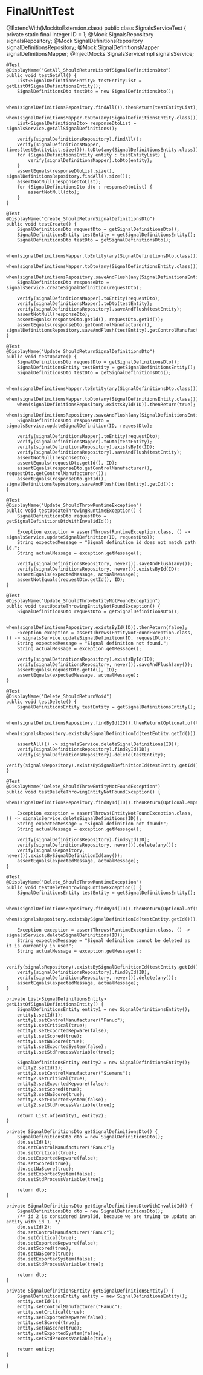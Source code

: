 # FinalUnitTest

@ExtendWith(MockitoExtension.class)
public class SignalsServiceTest {
    private static final Integer ID = 1;
    @Mock
    SignalsRepository signalsRepository;
    @Mock
    SignalDefinitionsRepository signalDefinitionsRepository;
    @Mock
    SignalDefinitionsMapper signalDefinitionsMapper;
    @InjectMocks
    SignalsServiceImpl signalsService;

    @Test
    @DisplayName("GetAll_ShouldReturnListOfSignalDefinitionsDto")
    public void testGetAll() {
        List<SignalDefinitionsEntity> testEntityList = getListOfSignalDefinitionsEntity();
        SignalDefinitionsDto testDto = new SignalDefinitionsDto();

        when(signalDefinitionsRepository.findAll()).thenReturn(testEntityList);
        when(signalDefinitionsMapper.toDto(any(SignalDefinitionsEntity.class))).thenReturn(testDto);
        List<SignalDefinitionsDto> responseDtoList = signalsService.getAllSignalDefinitions();

        verify(signalDefinitionsRepository).findAll();
        verify(signalDefinitionsMapper, times(testEntityList.size())).toDto(any(SignalDefinitionsEntity.class));
        for (SignalDefinitionsEntity entity : testEntityList) {
            verify(signalDefinitionsMapper).toDto(entity);
        }
        assertEquals(responseDtoList.size(), signalDefinitionsRepository.findAll().size());
        assertNotNull(responseDtoList);
        for (SignalDefinitionsDto dto : responseDtoList) {
            assertNotNull(dto);
        }
    }

    @Test
    @DisplayName("Create_ShouldReturnSignalDefinitionsDto")
    public void testCreate() {
        SignalDefinitionsDto requestDto = getSignalDefinitionsDto();
        SignalDefinitionsEntity testEntity = getSignalDefinitionsEntity();
        SignalDefinitionsDto testDto = getSignalDefinitionsDto();

        when(signalDefinitionsMapper.toEntity(any(SignalDefinitionsDto.class))).thenReturn(testEntity);
        when(signalDefinitionsMapper.toDto(any(SignalDefinitionsEntity.class))).thenReturn(testDto);
        when(signalDefinitionsRepository.saveAndFlush(any(SignalDefinitionsEntity.class))).thenReturn(testEntity);
        SignalDefinitionsDto responseDto = signalsService.createSignalDefinition(requestDto);

        verify(signalDefinitionsMapper).toEntity(requestDto);
        verify(signalDefinitionsMapper).toDto(testEntity);
        verify(signalDefinitionsRepository).saveAndFlush(testEntity);
        assertNotNull(responseDto);
        assertEquals(responseDto.getId(), requestDto.getId());
        assertEquals(responseDto.getControlManufacturer(), signalDefinitionsRepository.saveAndFlush(testEntity).getControlManufacturer());
    }

    @Test
    @DisplayName("Update_ShouldReturnSignalDefinitionsDto")
    public void testUpdate() {
        SignalDefinitionsDto requestDto = getSignalDefinitionsDto();
        SignalDefinitionsEntity testEntity = getSignalDefinitionsEntity();
        SignalDefinitionsDto testDto = getSignalDefinitionsDto();

        when(signalDefinitionsMapper.toEntity(any(SignalDefinitionsDto.class))).thenReturn(testEntity);
        when(signalDefinitionsMapper.toDto(any(SignalDefinitionsEntity.class))).thenReturn(testDto);
        when(signalDefinitionsRepository.existsById(ID)).thenReturn(true);
        when(signalDefinitionsRepository.saveAndFlush(any(SignalDefinitionsEntity.class))).thenReturn(testEntity);
        SignalDefinitionsDto responseDto = signalsService.updateSignalDefinition(ID, requestDto);

        verify(signalDefinitionsMapper).toEntity(requestDto);
        verify(signalDefinitionsMapper).toDto(testEntity);
        verify(signalDefinitionsRepository).existsById(ID);
        verify(signalDefinitionsRepository).saveAndFlush(testEntity);
        assertNotNull(responseDto);
        assertEquals(requestDto.getId(), ID);
        assertEquals(responseDto.getControlManufacturer(), requestDto.getControlManufacturer());
        assertEquals(responseDto.getId(), signalDefinitionsRepository.saveAndFlush(testEntity).getId());
    }

    @Test
    @DisplayName("Update_ShouldThrowRuntimeException")
    public void testUpdateThrowingRuntimeException() {
        SignalDefinitionsDto requestDto = getSignalDefinitionsDtoWithInvalidId();

        Exception exception = assertThrows(RuntimeException.class, () -> signalsService.updateSignalDefinition(ID, requestDto));
        String expectedMessage = "Signal definition id does not match path id.";
        String actualMessage = exception.getMessage();

        verify(signalDefinitionsRepository, never()).saveAndFlush(any());
        verify(signalDefinitionsRepository, never()).existsById(ID);
        assertEquals(expectedMessage, actualMessage);
        assertNotEquals(requestDto.getId(), ID);
    }

    @Test
    @DisplayName("Update_ShouldThrowEntityNotFoundException")
    public void testUpdateThrowingEntityNotFoundException() {
        SignalDefinitionsDto requestDto = getSignalDefinitionsDto();

        when(signalDefinitionsRepository.existsById(ID)).thenReturn(false);
        Exception exception = assertThrows(EntityNotFoundException.class, () -> signalsService.updateSignalDefinition(ID, requestDto));
        String expectedMessage = "Signal definition not found.";
        String actualMessage = exception.getMessage();

        verify(signalDefinitionsRepository).existsById(ID);
        verify(signalDefinitionsRepository, never()).saveAndFlush(any());
        assertEquals(requestDto.getId(), ID);
        assertEquals(expectedMessage, actualMessage);
    }

    @Test
    @DisplayName("Delete_ShouldReturnVoid")
    public void testDelete() {
        SignalDefinitionsEntity testEntity = getSignalDefinitionsEntity();

        when(signalDefinitionsRepository.findById(ID)).thenReturn(Optional.of(testEntity));
        when(signalsRepository.existsBySignalDefinitionId(testEntity.getId())).thenReturn(false);

        assertAll(() -> signalsService.deleteSignalDefinitions(ID));
        verify(signalDefinitionsRepository).findById(ID);
        verify(signalDefinitionsRepository).delete(testEntity);
        verify(signalsRepository).existsBySignalDefinitionId(testEntity.getId());
    }

    @Test
    @DisplayName("Delete_ShouldThrowEntityNotFoundException")
    public void testDeleteThrowingEntityNotFoundException() {
        when(signalDefinitionsRepository.findById(ID)).thenReturn(Optional.empty());

        Exception exception = assertThrows(EntityNotFoundException.class, () -> signalsService.deleteSignalDefinitions(ID));
        String expectedMessage = "Signal definition not found!";
        String actualMessage = exception.getMessage();

        verify(signalDefinitionsRepository).findById(ID);
        verify(signalDefinitionsRepository, never()).delete(any());
        verify(signalsRepository, never()).existsBySignalDefinitionId(any());
        assertEquals(expectedMessage, actualMessage);
    }

    @Test
    @DisplayName("Delete_ShouldThrowRuntimeException")
    public void testDeleteThrowingRuntimeException() {
        SignalDefinitionsEntity testEntity = getSignalDefinitionsEntity();

        when(signalDefinitionsRepository.findById(ID)).thenReturn(Optional.of(testEntity));
        when(signalsRepository.existsBySignalDefinitionId(testEntity.getId())).thenReturn(true);

        Exception exception = assertThrows(RuntimeException.class, () -> signalsService.deleteSignalDefinitions(ID));
        String expectedMessage = "Signal definition cannot be deleted as it is currently in use!";
        String actualMessage = exception.getMessage();

        verify(signalsRepository).existsBySignalDefinitionId(testEntity.getId());
        verify(signalDefinitionsRepository).findById(ID);
        verify(signalDefinitionsRepository, never()).delete(any());
        assertEquals(expectedMessage, actualMessage);
    }

    private List<SignalDefinitionsEntity> getListOfSignalDefinitionsEntity() {
        SignalDefinitionsEntity entity1 = new SignalDefinitionsEntity();
        entity1.setId(1);
        entity1.setControlManufacturer("Fanuc");
        entity1.setCritical(true);
        entity1.setExportedKepware(false);
        entity1.setScored(true);
        entity1.setNaScore(true);
        entity1.setExportedSystem(false);
        entity1.setStdProcessVariable(true);

        SignalDefinitionsEntity entity2 = new SignalDefinitionsEntity();
        entity2.setId(2);
        entity2.setControlManufacturer("Siemens");
        entity2.setCritical(true);
        entity2.setExportedKepware(false);
        entity2.setScored(true);
        entity2.setNaScore(true);
        entity2.setExportedSystem(false);
        entity2.setStdProcessVariable(true);

        return List.of(entity1, entity2);
    }

    private SignalDefinitionsDto getSignalDefinitionsDto() {
        SignalDefinitionsDto dto = new SignalDefinitionsDto();
        dto.setId(1);
        dto.setControlManufacturer("Fanuc");
        dto.setCritical(true);
        dto.setExportedKepware(false);
        dto.setScored(true);
        dto.setNaScore(true);
        dto.setExportedSystem(false);
        dto.setStdProcessVariable(true);

        return dto;
    }

    private SignalDefinitionsDto getSignalDefinitionsDtoWithInvalidId() {
        SignalDefinitionsDto dto = new SignalDefinitionsDto();
        /** id 2 is considered invalid, because we are trying to update an entity with id 1. */
        dto.setId(2);
        dto.setControlManufacturer("Fanuc");
        dto.setCritical(true);
        dto.setExportedKepware(false);
        dto.setScored(true);
        dto.setNaScore(true);
        dto.setExportedSystem(false);
        dto.setStdProcessVariable(true);

        return dto;
    }

    private SignalDefinitionsEntity getSignalDefinitionsEntity() {
        SignalDefinitionsEntity entity = new SignalDefinitionsEntity();
        entity.setId(1);
        entity.setControlManufacturer("Fanuc");
        entity.setCritical(true);
        entity.setExportedKepware(false);
        entity.setScored(true);
        entity.setNaScore(true);
        entity.setExportedSystem(false);
        entity.setStdProcessVariable(true);

        return entity;
    }
}
